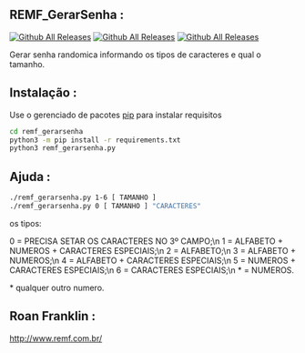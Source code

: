 ## REMF_GerarSenha :
[![Github All Releases](https://img.shields.io/badge/REMF_GerarSenha-versão%200.0.1-red)]()
[![Github All Releases](https://img.shields.io/badge/suporte-python%203.7%2F3.8%20%2B-brightgreen)]()
[![Github All Releases](https://img.shields.io/badge/platforma-windows%20%7C%20linux-lightgrey)]()

Gerar senha randomica informando os tipos de caracteres e qual o tamanho.

## Instalação :
Use o gerenciado de pacotes [pip](https://pip.pypa.io/en/stable/) para instalar requisitos
```bash
cd remf_gerarsenha
python3 -m pip install -r requirements.txt
python3 remf_gerarsenha.py 
```

## Ajuda :
```bash
./remf_gerarsenha.py 1-6 [ TAMANHO ]
./remf_gerarsenha.py 0 [ TAMANHO ] "CARACTERES"
```
os tipos:

0 = PRECISA SETAR OS CARACTERES NO 3º CAMPO;\n
1 = ALFABETO + NUMEROS + CARACTERES ESPECIAIS;\n
2 = ALFABETO;\n
3 = ALFABETO + NUMEROS;\n
4 = ALFABETO + CARACTERES ESPECIAIS;\n
5 = NUMEROS + CARACTERES ESPECIAIS;\n
6 = CARACTERES ESPECIAIS;\n
\* = NUMEROS.

\* qualquer outro numero.

## Roan Franklin :
http://www.remf.com.br/
